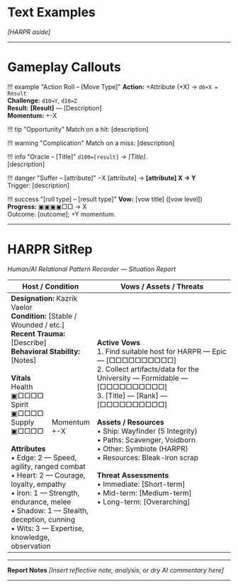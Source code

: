 # Text Examples

_[HARPR aside]_

---

# Gameplay Callouts

!!! example "Action Roll – [Move Type]"
    **Action:** +Attribute (+X) → `d6+X = Result`  
    **Challenge:** `d10=Y`, `d10=Z`  
    **Result:** **[Result]** — [Description]  
    **Momentum:** +-X

!!! tip "Opportunity"
    Match on a hit: [description]

!!! warning "Complication"
    Match on a miss: [description]

!!! info "Oracle – [Title]"
    `d100=[result]` → *[Title]*.  
    [description]

!!! danger "Suffer – [attribute]"
    −X [attribute] → **[attribute] X → Y**  
    Trigger: [description]

!!! success "[roll type] – [result type]"
    **Vow:** [vow title] ([vow level])  
    **Progress:** ▣▣▣▣□□ → X  
    Outcome: [outcome]; +Y momentum.

___

# HARPR SitRep  
*Human/AI Relational Pattern Recorder — Situation Report*  

| **Host / Condition** | **Vows / Assets / Threats** |
|----------------------|------------------------------|
| **Designation:** Kazrik Vaelor  <br> **Condition:** [Stable / Wounded / etc.]  <br> **Recent Trauma:** [Describe]  <br> **Behavioral Stability:** [Notes]  <br><br> **Vitals**<br> <span style="display:inline-block; min-width:5rem; margin-right:.5rem;">Health<br>▣□□□□</span> <span style="display:inline-block; min-width:5rem; margin-right:.5rem;">Spirit<br>▣□□□□</span> <span style="display:inline-block; min-width:5rem; margin-right:.5rem;">Supply<br>▣□□□□</span> <span style="display:inline-block; min-width:5rem;">Momentum<br>+-X</span> <br><br> **Attributes**  <br> • Edge: 2 — Speed, agility, ranged combat  <br> • Heart: 2 — Courage, loyalty, empathy  <br> • Iron: 1 — Strength, endurance, melee  <br> • Shadow: 1 — Stealth, deception, cunning  <br> • Wits: 3 — Expertise, knowledge, observation | **Active Vows**  <br> 1. Find suitable host for HARPR — Epic — [□□□□□□□□□□]  <br> 2. Collect artifacts/data for the University — Formidable — [□□□□□□□□□□]  <br> 3. [Title] — [Rank] — [□□□□□□□□□□]  <br><br> **Assets / Resources**  <br> • Ship: Wayfinder (5 Integrity)  <br> • Paths: Scavenger, Voidborn  <br> • Other: Symbiote (HARPR)  <br> • Resources: Bleak-iron scrap  <br><br> **Threat Assessments**  <br> • Immediate: [Short-term]  <br> • Mid-term: [Medium-term]  <br> • Long-term: [Overarching] |

---

__Report Notes__
*[Insert reflective note, analysis, or dry AI commentary here]*  

---




